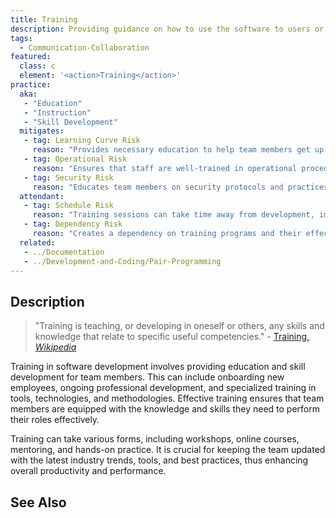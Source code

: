 ```yaml
---
title: Training
description: Providing guidance on how to use the software to users or developers.
tags: 
  - Communication-Collaboration
featured: 
  class: c
  element: '<action>Training</action>'
practice:
  aka: 
   - "Education"
   - "Instruction"
   - "Skill Development"
  mitigates:
   - tag: Learning Curve Risk
     reason: "Provides necessary education to help team members get up to speed."
   - tag: Operational Risk
     reason: "Ensures that staff are well-trained in operational procedures and best practices."
   - tag: Security Risk
     reason: "Educates team members on security protocols and practices."
  attendant:
   - tag: Schedule Risk
     reason: "Training sessions can take time away from development, impacting schedules."
   - tag: Dependency Risk
     reason: "Creates a dependency on training programs and their effectiveness."
  related:
   - ../Documentation
   - ../Development-and-Coding/Pair-Programming
---
```


<PracticeIntro details={frontMatter} /> 

## Description

> "Training is teaching, or developing in oneself or others, any skills and knowledge that relate to specific useful competencies." - [Training, _Wikipedia_](https://en.wikipedia.org/wiki/Training)

Training in software development involves providing education and skill development for team members. This can include onboarding new employees, ongoing professional development, and specialized training in tools, technologies, and methodologies. Effective training ensures that team members are equipped with the knowledge and skills they need to perform their roles effectively.

Training can take various forms, including workshops, online courses, mentoring, and hands-on practice. It is crucial for keeping the team updated with the latest industry trends, tools, and best practices, thus enhancing overall productivity and performance.

## See Also

<TagList tag="Training" />
